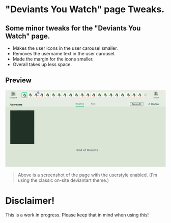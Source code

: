 # "Deviants You Watch" page Tweaks.

Some minor tweaks for the "Deviants You Watch" page.
---

* Makes the user icons in the user carousel smaller.
* Removes the username text in the user carousel.
* Made the margin for the icons smaller.
* Overall takes up less space.

## Preview

![alt text](https://raw.githubusercontent.com/Proxybat/UserCSS/main/Deviantart/DeviantArt%20DYWP/Preview/DYWP-screenshot-mini.png "DeviantArt Deviants you watch page.")
> Above is a screenshot of the page with the userstyle enabled. (I'm using the classic on-site deviantart theme.)


# Disclaimer!

This is a work in progress. Please keep that in mind when using this!
